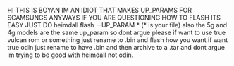 HI THIS IS BOYAN IM AN IDIOT THAT MAKES UP_PARAMS FOR SCAMSUNGS ANYWAYS IF YOU ARE QUESTIONING HOW TO FLASH
ITS EASY JUST DO heimdall flash --UP_PARAM * (* is your file)
also the 5g and 4g models are the same up_param so dont argue please
if want to use true vulcan rom or something just rename to .bin and flash how you want
if want true odin just rename to have .bin and then archive to a .tar and dont argue im trying to be good with heimdall not odin.
